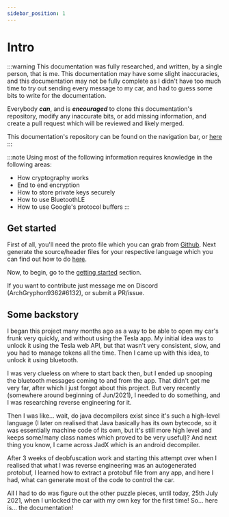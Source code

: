 ```yaml
---
sidebar_position: 1
---
```

# Intro
:::warning
This documentation was fully researched, and written, by a single person, that is me. This documentation may have some slight inaccuracies, and this documentation may not be fully complete as I didn't have too much time to try out sending every message to my car, and had to guess some bits to write for the documentation.

Everybody ***can***, and is ***encouraged*** to clone this documentation's repository, modify any inaccurate bits, or add missing information, and create a pull request which will be reviewed and likely merged.

This documentation's repository can be found on the navigation bar, or [here](https://github.com/ArchGryphon9362/teslabtapi)
:::

:::note
Using most of the following information requires knowledge in the following areas:
- How cryptography works
- End to end encryption
- How to store private keys securely
- How to use BluetoothLE
- How to use Google's protocol buffers
:::

## Get started

First of all, you'll need the proto file which you can grab from [Github](https://gist.github.com/ArchGryphon9362/fc55736f5bb5f2b19c12f68abe0ed3f7).
Next generate the source/header files for your respective language which you can find out how to do [here](https://developers.google.com/protocol-buffers/docs/overview#generating).

Now, to begin, go to the [getting started](start) section.

If you want to contribute just message me on Discord (ArchGryphon9362#6132), or submit a PR/issue.

## Some backstory

I began this project many months ago as a way to be able to open my car's frunk very quickly, and without using the Tesla app. My initial idea was to unlock it using the Tesla web API, but that wasn't very consistent, slow, and you had to manage tokens all the time. Then I came up with this idea, to unlock it using bluetooth.

I was very clueless on where to start back then, but I ended up snooping the bluetooth messages coming to and from the app. That didn't get me very far, after which I just forgot about this project. But very recently (somewhere around beginning of Jun/2021), I needed to do something, and I was researching reverse engineering for it.

Then I was like... wait, do java decompilers exist since it's such a high-level language (I later on realised that Java basically has its own bytecode, so it was essentially machine code of its own, but it's still more high level and keeps some/many class names which proved to be very useful)? And next thing you know, I came across JadX which is an android decompiler.

After 3 weeks of deobfuscation work and starting this attempt over when I realised that what I was reverse engineering was an autogenerated protobuf, I learned how to extract a protobuf file from any app, and here I had, what can generate most of the code to control the car.

All I had to do was figure out the other puzzle pieces, until today, 25th July 2021, when I unlocked the car with my own key for the first time! So... here is... the documentation!

